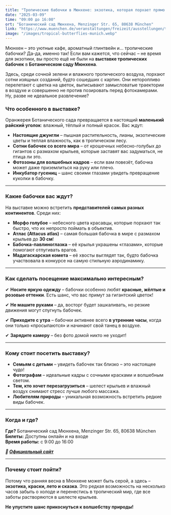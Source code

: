 ```yaml
---
title: "Тропические бабочки в Мюнхене: экзотика, которая порхает прямо перед вами"
date: "2025-03-09"
time: "09:00 до 16:00"
ort: "Ботанический сад Мюнхена, Menzinger Str. 65, 80638 München"
link: "https://www.muenchen.de/veranstaltungen/freizeit/ausstellungen/tropische-schmetterlinge"
image: "/images/tropical-butterflies-munich.webp"
---
```


Мюнхен – это уютные кафе, ароматный глинтвейн и… тропические бабочки? Да-да, именно так! Если вам кажется, что сейчас – не время для экзотики, вы просто ещё не были на **выставке тропических бабочек** в **Ботаническом саду Мюнхена**.  

Здесь, среди сочной зелени и влажного тропического воздуха, порхают сотни изящных созданий, будто сошедших с картин. Они неторопливо перелетают с цветка на цветок, выписывают замысловатые траектории в воздухе и совершенно не против позировать перед фотокамерами. Ну, разве не идеальное развлечение?


### Что особенного в выставке?  

Оранжерея Ботанического сада превращается в настоящий **маленький райский уголок**: влажный, тёплый и полный красок. Вас ждут:  

- **Настоящие джунгли** – пышная растительность, лианы, экзотические цветы и теплая влажность, как в тропическом лесу.  
- **Сотни бабочек со всего мира** – от крошечных небесно-голубых до гигантов с размахом крыльев, которые заставят вас задуматься, не птица ли это.  
- **Фотозоны для волшебных кадров** – если вам повезёт, бабочка может даже приземлиться на руку или плечо.  
- **Инкубатор гусениц** – шанс своими глазами увидеть превращение куколки в бабочку.  

---

### Какие бабочки вас ждут?  

На выставке можно встретить **представителей самых разных континентов**. Среди них:  

- **Морфо голубое** – небесного цвета красавцы, которые порхают так быстро, что их непросто поймать в объектив.  
- **Атлас (Attacus atlas)** – самая большая бабочка в мире с размахом крыльев до **30 см**!  
- **Бабочка-павлиноглазка** – её крылья украшены «глазами», которые помогают отпугивать врагов.  
- **Мадагаскарская комета** – её хвосты выглядят так, будто бабочка участвовала в конкурсе на самую стильную аэродинамику.  

---

### Как сделать посещение максимально интересным?  

✔ **Носите яркую одежду** – бабочки особенно любят **красные, жёлтые и розовые оттенки**. Есть шанс, что вас примут за гигантский цветок!  

✔ **Не машите руками** – да, восторг будет зашкаливать, но резкие движения могут спугнуть бабочек.  

✔ **Приходите с утра** – бабочки активнее всего **в утренние часы**, когда они только «просыпаются» и начинают свой танец в воздухе.  

✔ **Зарядите камеру** – без фото домой никто не уходит!  

---

### Кому стоит посетить выставку?  

- **Семьям с детьми** – увидеть бабочек так близко – это настоящее чудо!  
- **Фотографам** – идеальные кадры с сочными красками и волшебным светом.  
- **Тем, кто хочет перезагрузиться** – шелест крыльев и влажный воздух снимают стресс лучше любого массажа.  
- **Любителям природы** – уникальная возможность встретить редкие виды бабочек.  

---

### Когда и где?  

**Где?** Ботанический сад Мюнхена, Menzinger Str. 65, 80638 München  
**Билеты:** Доступны онлайн и на входе  
**Время работы:** с 9:00 до 16:00  

***🔗 [Официальный сайт](https://www.muenchen.de/veranstaltungen/freizeit/ausstellungen/tropische-schmetterlinge)***  

---

### **Почему стоит пойти?**  

Потому что ранняя весна в Мюнхене может быть серой, а здесь – **экзотика, краски, лето и сказка**. Это редкая возможность на несколько часов забыть о холоде и перенестись в тропический мир, где все заботы растворяются в шелесте крыльев.  

**Не упустите шанс прикоснуться к волшебству природы!**
